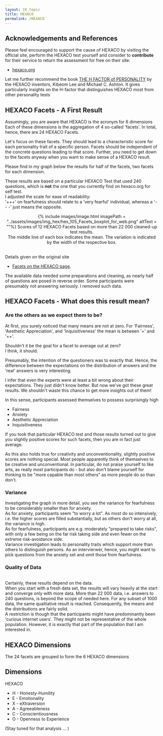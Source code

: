 ```yaml
---
layout: 10_topic
title: HEXACO
permalink: /HEXACO
---
```


## Acknowledgements and References

Please feel encouraged to support the cause of HEXACO by visiting the official site, perform the HEXACO test yourself and consider to **contribute** for their service to return the assessment for free on their site:

- [hexaco.org](http://hexaco.org/)

Let me further recommend the book [THE H FACTOR of PERSONALITY](https://www.amazon.com/-/de/dp/1554588340/ref=sr_1_1?__mk_de_DE=%C3%85M%C3%85%C5%BD%C3%95%C3%91&dchild=1&keywords=the+h+factor&qid=1616861450&sr=8-1) by the HEXACO inventors,  Kibeom Lee and Michael C. Ashton. It gives particularly insights on the H-factor that distinguishes HEXACO most from other personality tests 

## HEXACO Facets - A First Result

Assumingly, you are aware that HEXACO is the acronym for 6 dimensions Each of these dimensions is the aggregation of 4 so-called 'facets'. In total, hence, there are 24 HEXACO Facets.

Let's focus on these facets. They should lead to a characteristic score for each personality trait of a specific person. Facets should be independent of the concrete questions leading to that score. Further, you need to get down to the facets anyway when you want to make sense of a HEXACO result.

Please find in my graph below the results for half of the facets, two facets for each dimension.

These results are based on a particular HEXACO Test that used 240 questions, which is **not** the one that you currently find on hexaco.org for self test.
<br> 
I adjusted the scale for ease of readability: <br>
'+++' on fearfulness should relate to a 'very fearful' individual, whereas a '- - -' just means the opposite.

<center>
{% include images/image.html imagePath = "../assets/images/img_hex/hex_105_Facets_boxplot_for_web.png" altText =  ""%}
Scores of 12 HEXACO Facets based on more than 22 000 cleaned-up test results. <br>The middle line of each box indicates the mean. The variation is indicated by the width of the respective box.
</center><br>

Details given on the original site 
- [Facets on the HEXACO page](http://hexaco.org/scaledescriptions).

The available data needed some preparations and cleaning, as nearly half of questions are posed in reverse order. Some participants were presumably not answering seriously. I removed such data.

## HEXACO Facets - What does this result mean?

### Are the others as we expect them to be?

At first, you surely noticed that many means are not at zero.
For 'Fairness', 'Aesthetic Appreciation', and 'Inquisitiveness' the mean is between '+' and '++'.

Shouldn't it be the goal for a facet to average out at zero?<br>
I think, it should.

Presumably, the intention of the questioners was to exactly that. Hence, the difference between the expectations on the distribution of answers and the 'real' answers is very interesting.

I infer that even the experts were at least a bit wrong about their expectations.
They just didn't know better. But now we've got these great results. We shouldn't waste this chance to get more insights out of them!

In this sense, participants assessed themselves to possess surprisingly high
- Fairness
- Anxiety
- Aesthetic Appreciation
- Inquisitiveness

If you took that particular HEXACO test and those results turned out to give you slightly positive scores for such facets, then you are in fact just average.

As this also holds true for creativity and unconventionality, slightly positive scores are nothing special.  Most people apparently think of themselves to be creative and unconventional. In particular, do not praise yourself to like arts, as really most participants do - but also don't blame yourself for thinking to be "more capable than most others" as more people do so than don't. 


### Variance

Investigating the graph in more detail, you see the variance for fearfulness to be considerably smaller than for anxiety. 
<br>
As for anxiety, participants seem "to worry a lot". As most do so intensively, i.e. the higher scores are filled substantially, but as others don't worry at all, the variance is high.
<br>
As for fearfulness, participants are e.g. moderately "prepared to take risks", with only a few being on the far risk taking side and even fewer on the extreme risk-avoidance side.
<br>
Variance investigation leads to personality traits which support more than others to distinguish persons. As an intervierwer, hence, you might want to pick questions from the anxiety set and omit those from fearfulness.

### Quality of Data

<br>
Certainly, these results depend on the data.<br>
When you start with a fresh data set, the results will vary heavily at the start and converge only with more data. More than 22 000 data, i.e. answers to 240 questions, is beyond the scope of needed here. For any subset of 1000 data, the same qualitative result is reached. Consequently, the means and the distributions are fairly solid.
<br>
A restriction is though that the participants might have predominantly been 'curious internet users'. They might not be representative of the whole population. However, it is exactly that part of the population that I am interested in.

## HEXACO Dimensions

The 24 facets are grouped to form the 6 HEXACO dimensions

## Dimensions

HEXACO

- H - Honesty-Humility
- E - Emotionality
- X - eXtraversion
- A - Agreeableness
- C - Conscientiousness
- O - Openness to Experience

(Stay tuned for that analysis ... )

